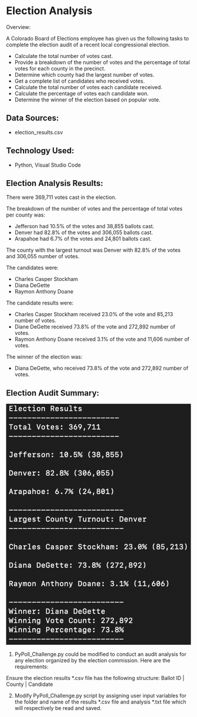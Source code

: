# Election Analysis
Overview:

A Colorado Board of Elections employee has given us the following tasks to complete the election audit of a recent local congressional election.

* Calculate the total number of votes cast.
* Provide a breakdown of the number of votes and the percentage of total votes for each county in the precinct.
* Determine which county had the largest number of votes.
* Get a complete list of candidates who received votes.
* Calculate the total number of votes each candidate received.
* Calculate the percentage of votes each candidate won.
* Determine the winner of the election based on popular vote.

## Data Sources:
- election_results.csv

## Technology Used:
- Python, Visual Studio Code

## Election Analysis Results:
There were 369,711 votes cast in the election.

The breakdown of the number of votes and the percentage of total votes per county was:
* Jefferson had 10.5% of the votes and 38,855 ballots cast.
* Denver had 82.8% of the votes and 306,055 ballots cast.
* Arapahoe had 6.7% of the votes and 24,801 ballots cast.

The county with the largest turnout was Denver with 82.8% of the votes and 306,055 number of votes.

The candidates were:
* Charles Casper Stockham
* Diana DeGette
* Raymon Anthony Doane

The candidate results were:
* Charles Casper Stockham received 23.0% of the vote and 85,213 number of votes.
* Diane DeGette received 73.8% of the vote and 272,892 number of votes.
* Raymon Anthony Doane received 3.1% of the vote and 11,606 number of votes.

The winner of the election was:
* Diana DeGette, who received 73.8% of the vote and 272,892 number of votes.

## Election Audit Summary: 

![Image](/Resources/election_outcomes.png)

1. PyPoll_Challenge.py could be modified to conduct an audit analysis for any election organized by the election commission.
Here are the requirements:

Ensure the election results *.csv file has the following structure:
Ballot ID | County | Candidate 

2. Modify PyPoll_Challenge.py script by assigning user input variables for the folder and name of the results *.csv file and analysis *.txt file which will respectively be read and saved.
